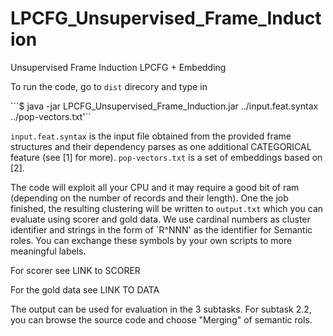 # LPCFG_Unsupervised_Frame_Induction

Unsupervised Frame Induction LPCFG + Embedding

To run the code, go to ```dist``` direcory and type in 

```$ java -jar LPCFG_Unsupervised_Frame_Induction.jar ../input.feat.syntax ../pop-vectors.txt'``

`input.feat.syntax` is the input file obtained from the provided frame structures and their dependency parses as one additional CATEGORICAL feature (see [1] for more). `pop-vectors.txt` is a set of embeddings based on [2].

The code will exploit all your CPU and it may require a good bit of ram (depending on the number of records and their length).
One the job finished, the resulting clustering will be written to `output.txt` which you can evaluate using scorer and gold data. We use cardinal numbers as cluster identifier and strings in the form of `R^NNN' as the identifier for Semantic roles. You can exchange these symbols by your own scripts to more meaningful labels.


For scorer see LINK to SCORER

For the gold data see LINK TO DATA

The output can be used for evaluation in the 3 subtasks. For subtask 2.2, you can browse the source code and choose "Merging" of semantic rols. 



